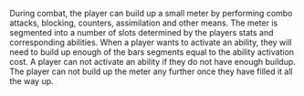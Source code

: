 During combat, the player can build up a small meter by performing combo attacks, blocking, counters, assimilation and other means. The meter is segmented into a number of slots determined by the players stats and corresponding abilities. When a player wants to activate an ability, they will need to build up enough of the bars segments equal to the ability activation cost. A player can not activate an ability if they do not have enough buildup. The player can not build up the meter any further once they have filled it all the way up.